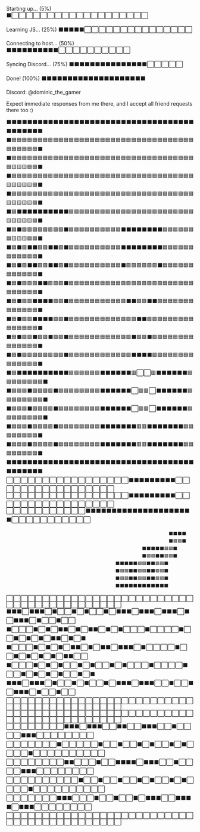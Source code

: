 Starting up... (5%) ⬛⬜⬜⬜⬜⬜⬜⬜⬜⬜⬜⬜⬜⬜⬜⬜⬜⬜⬜⬜

Learning JS... (25%) ⬛⬛⬛⬛⬛⬜⬜⬜⬜⬜⬜⬜⬜⬜⬜⬜⬜⬜⬜⬜

Connecting to host... (50%) ⬛⬛⬛⬛⬛⬛⬛⬛⬛⬛⬜⬜⬜⬜⬜⬜⬜⬜⬜⬜

Syncing Discord... (75%) ⬛⬛⬛⬛⬛⬛⬛⬛⬛⬛⬛⬛⬛⬛⬛⬜⬜⬜⬜⬜

Done! (100%) ⬛⬛⬛⬛⬛⬛⬛⬛⬛⬛⬛⬛⬛⬛⬛⬛⬛⬛⬛⬛

Discord: @dominic_the_gamer

Expect immediate responses from me there, and I accept all friend requests there too :)

⬛⬛⬛⬛⬛⬛⬛⬛⬛⬛⬛⬛⬛⬛⬛⬛⬛⬛⬛⬛⬛⬛⬛⬛⬛⬛⬛⬛⬛⬛⬛⬛⬛⬛⬛⬛⬛⬛⬛⬛⬛⬛⬛ <br />
⬛🟦🟦🟦🟦🟦🟦🟦🟦🟦🟦🟦🟦🟦🟦🟦🟦🟦🟦🟦🟦🟦🟦🟦🟦🟦🟦🟦🟦🟦🟦🟦🟦🟦🟦🟦🟦🟦🟦🟦🟦🟦⬛ <br />
⬛🟦🟦🟦🟦🟦🟦🟦🟦🟦🟦🟦🟦🟦🟦🟦🟦🟦🟦🟦🟦🟦🟦🟦🟦🟦🟦🟦🟦🟦🟦🟦🟦🟦🟦🟦🟦🟨🟨🟨🟦🟦⬛ <br />
⬛🟦🟦🟦🟦🟦🟦🟦🟦🟦🟦🟦🟦🟦🟦🟦🟦🟦🟦🟦🟦🟦🟦🟦🟦🟦🟦🟦🟦🟦🟦🟦🟦🟦🟦🟦🟨🟨🟨🟨🟨🟦⬛ <br />
⬛🟦🟦🟦🟦🟦🟦🟦🟦🟦🟦🟦🟦🟦🟦🟦🟦🟦🟦🟦🟦🟦🟦🟦🟦🟦🟦🟦🟦🟦🟦🟦🟦🟦🟦🟦🟨🟨🟨🟨🟨🟦⬛ <br />
⬛🟦⬛⬛⬛⬛⬛⬛⬛⬛⬛⬛🟦🟦🟦🟦🟦🟦🟦🟦🟦🟦🟦🟦🟦🟦🟦🟦🟦🟦🟦🟦🟦🟦🟦🟦🟨🟨🟨🟨🟨🟦⬛ <br />
⬛🟦⬛🟩🟩🟩🟩🟩🟩🟩🟩⬛🟦🟦🟦🟦🟦🟦🟦🟦🟦🟦⬛⬛⬛⬛⬛⬛⬛⬛🟦🟦🟦🟦🟦🟦🟦🟨🟨🟨🟦🟦⬛ <br />
⬛🟦⬛🟩⬛⬛🟩🟩⬛⬛🟩⬛🟦🟦🟦🟦🟦🟦🟦🟦🟦🟦⬛⬛⬛⬛⬛⬛⬛⬛🟦🟦🟦🟦🟦🟦🟦🟦🟦🟦🟦🟦⬛ <br />
⬛🟦⬛🟩⬛⬛🟩🟩⬛⬛🟩⬛🟦🟦🟦🟦🟦🟦🟦🟦🟦🟦⬛🟩🟩🟩🟩🟩🟩⬛🟦🟦🟦🟦🟦🟦🟦🟦🟦🟦🟦🟦⬛ <br />
⬛🟦⬛🟩🟩🟩⬛⬛🟩🟩🟩⬛🟦🟦🟦🟦🟦🟦🟦🟦🟦🟦🟩🟩🟩🟩🟩🟩🟩🟩🟦🟦🟦🟦🟦🟦🟦🟦🟦🟦🟦🟦⬛ <br />
⬛🟦⬛🟩🟩⬛⬛⬛⬛🟩🟩⬛🟦🟦🟦🟦🟦🟦🟦🟦🟦🟦🟩⬛⬛🟩🟩⬛⬛🟩🟦🟦🟦🟦🟦🟦🟦🟦🟦🟦🟦🟦⬛ <br />
⬛🟦⬛🟩🟩⬛⬛⬛⬛🟩🟩⬛🟦🟦🟦🟦🟦🟦🟦🟦🟦🟦🟩🟩🟩⬛⬛🟩🟩🟩🟦🟦🟦🟦🟦🟦🟦🟦🟦🟦🟦🟦⬛ <br />
⬛🟦⬛🟩🟩⬛🟩🟩⬛🟩🟩⬛🟦🟦🟦🟦🟦🟦🟦🟦🟦🟦🟩🟩⬛🟩🟩⬛🟩🟩🟦🟦🟦🟦🟦🟦🟦🟦🟦🟦🟦🟦⬛ <br />
⬛🟦⬛🟩🟩🟩🟩🟩🟩🟩🟩⬛🟦🟦🟦🟦🟦🟦🟦🟦🟦🟦🟩🟩⬛⬛⬛⬛🟩🟩🟦🟦🟦🟦🟦🟦🟦🟦🟦🟦🟦🟦⬛ <br />
⬛🟦⬛⬛⬛⬛⬛⬛⬛⬛⬛⬛🟦🟦🟦🟦🟦🟦⬛⬛⬛⬛⬛⬛🟥⬜⬜🟥⬛⬛⬛⬛⬛⬛🟦🟦🟦🟦🟦🟦🟦🟦⬛ <br />
⬛🟦🟦🟦⬛🟩🟩🟩🟩⬛🟦🟦🟦🟦🟦🟦🟦🟦⬛⬛⬛⬛⬛⬛⬜🟥🟥⬜⬛⬛⬛⬛⬛⬛🟦🟦🟦🟦🟦🟦🟦🟦⬛ <br />
⬛🟦🟦🟦⬛🟩🟩🟩🟩⬛🟦🟦🟦🟦🟦🟦🟦🟦⬛⬛⬛⬛⬛⬛⬜🟥🟥⬜⬛⬛⬛⬛⬛⬛🟦🟦🟦🟦🟦🟦🟦🟦⬛ <br />
⬛🟦🟦🟦⬛🟩🟩🟩🟩⬛🟦🟦🟦🟦🟦🟦🟦🟦⬛⬛⬛⬛⬛⬛⬛🟥🟥⬛⬛⬛⬛⬛⬛⬛🟦🟦🟦🟦🟦🟦🟦🟦⬛ <br />
⬛🟦🟦🟦⬛🟩🟩🟩🟩⬛🟦🟦🟦🟦🟦🟦🟦🟦⬛⬛⬛⬛⬛⬛⬛🟥🟥⬛⬛⬛⬛⬛⬛⬛🟦🟦🟦🟦🟦🟦🟦🟦⬛ <br />
⬛⬛⬛⬛⬛⬛⬛⬛⬛⬛⬛⬛⬛⬛⬛⬛⬛⬛⬛⬛⬛⬛⬛⬛⬛⬛⬛⬛⬛⬛⬛⬛⬛⬛⬛⬛⬛⬛⬛⬛⬛⬛⬛ <br />
⬜⬜⬜⬜⬜⬜⬜⬜⬜⬜⬜⬜⬜⬜⬜⬜⬜⬛⬛⬛⬛⬛⬛⬛⬛⬛⬜⬜⬜⬜⬜⬜⬜⬜⬜⬜⬜⬜⬜⬜⬜⬜⬜
⬜⬜⬜⬜⬜⬜⬜⬜⬜⬜⬜⬜⬜⬜⬜⬜⬜⬛⬛⬛⬛⬛⬛⬛⬛⬛⬜⬜⬜⬜⬜⬜⬜⬜⬜⬜⬜⬜⬜⬜⬜⬜⬜
⬜⬜⬜⬜⬜⬜⬜⬜⬜⬜⬜⬛⬛⬛⬛⬛⬛⬛⬛⬛⬛⬛⬛⬛⬛⬛⬛⬛⬛⬛⬛⬛⬜⬜⬜⬜⬜⬜⬜⬜⬜⬜⬜




                    
                                       
                                                                 ⬛⬛⬛⬛
                                                                 ⬛🟩🟩⬛
                                                       ⬛⬛⬛⬛⬛🟩🟩⬛
                                                       ⬛🟩🟩⬛⬛🟩🟩⬛
                                             ⬛⬛⬛⬛⬛🟩🟩⬛⬛🟩🟩⬛
                                             ⬛🟩🟩⬛⬛🟩🟩⬛⬛🟩🟩⬛
                                             ⬛🟩🟩⬛⬛🟩🟩⬛⬛🟩🟩⬛
                                             ⬛⬛⬛⬛⬛⬛⬛⬛⬛⬛⬛⬛

⬜⬜⬜⬜⬜⬜⬜⬜⬜⬜⬜⬜⬜⬜⬜⬜⬜⬜⬜⬜⬜⬜⬜⬜⬜⬜⬜⬜⬜⬜⬜⬜⬜⬜⬜⬜⬜⬜⬜⬜⬜⬜
⬛⬛⬛⬜⬛⬛⬛⬜⬛⬜⬜⬛⬜⬛⬜⬜⬛⬜⬛⬛⬛⬜⬛⬛⬛⬜⬛⬛⬛⬜⬛⬜⬛⬛⬛⬜⬛⬜⬜⬛⬜⬜
⬛⬜⬜⬜⬛⬜⬛⬜⬛⬛⬜⬛⬜⬛⬛⬜⬛⬜⬛⬜⬜⬜⬛⬜⬜⬜⬜⬛⬜⬜⬛⬜⬛⬜⬛⬜⬛⬛⬜⬛⬜⬛
⬛⬜⬜⬜⬛⬜⬛⬜⬛⬜⬛⬛⬜⬛⬜⬛⬛⬜⬛⬛⬛⬜⬛⬜⬜⬜⬜⬛⬜⬜⬛⬜⬛⬜⬛⬜⬛⬜⬛⬛⬜⬜
⬛⬜⬜⬜⬛⬜⬛⬜⬛⬜⬜⬛⬜⬛⬜⬜⬛⬜⬛⬜⬜⬜⬛⬜⬜⬜⬜⬛⬜⬜⬛⬜⬛⬜⬛⬜⬛⬜⬜⬛⬜⬛
⬛⬛⬛⬜⬛⬛⬛⬜⬛⬜⬜⬛⬜⬛⬜⬜⬛⬜⬛⬛⬛⬜⬛⬛⬛⬜⬜⬛⬜⬜⬛⬜⬛⬛⬛⬜⬛⬜⬜⬛⬜⬜
⬜⬜⬜⬜⬜⬜⬜⬜⬜⬜⬜⬜⬜⬜⬜⬜⬜⬜⬜⬜⬜⬜⬜⬜⬜⬜⬜⬜⬜⬜⬜⬜⬜⬜⬜⬜⬜⬜⬜⬜⬜⬜
⬜⬜⬜⬜⬜⬜⬜⬜⬜⬜⬜⬜⬜⬜⬜⬜⬜⬜⬜⬜⬜⬜⬜⬜⬜⬜⬜⬜⬜⬜⬜⬜⬜⬜⬜⬜⬜⬜⬜⬜⬜⬜
⬜⬜⬜⬜⬜⬜⬜⬜⬛⬛⬛⬜⬛⬛⬛⬜⬜⬛⬛⬜⬜⬛⬛⬛⬜⬜⬛⬜⬜⬜⬜⬛⬛⬛⬜⬜⬜⬜⬜⬜⬜⬜
⬜⬜⬜⬜⬜⬜⬜⬛⬜⬜⬜⬜⬜⬛⬜⬜⬛⬜⬜⬛⬜⬛⬜⬜⬛⬜⬛⬜⬜⬜⬜⬛⬜⬜⬜⬜⬜⬜⬜⬜⬜⬜
⬜⬜⬜⬜⬜⬜⬜⬜⬛⬛⬜⬜⬜⬛⬜⬜⬛⬛⬛⬛⬜⬛⬛⬛⬜⬜⬛⬜⬜⬜⬜⬛⬛⬛⬜⬜⬜⬜⬜⬜⬜⬜
⬜⬜⬜⬜⬜⬜⬜⬜⬜⬜⬛⬜⬜⬛⬜⬜⬛⬜⬜⬛⬜⬛⬜⬜⬛⬜⬛⬜⬜⬜⬜⬛⬜⬜⬜⬜⬜⬜⬜⬜⬜⬜
⬜⬜⬜⬜⬜⬜⬜⬛⬛⬛⬜⬜⬜⬛⬜⬜⬛⬜⬜⬛⬜⬛⬛⬛⬜⬜⬛⬛⬛⬛⬜⬛⬛⬛⬜⬜⬜⬜⬜⬜⬜⬜
⬜⬜⬜⬜⬜⬜⬜⬜⬜⬜⬜⬜⬜⬜⬜⬜⬜⬜⬜⬜⬜⬜⬜⬜⬜⬜⬜⬜⬜⬜⬜⬜⬜⬜⬜⬜⬜⬜⬜⬜⬜⬜

<!---
CodingWithDominic/CodingWithDominic is a ✨ special ✨ repository because its `README.md` (this file) appears on your GitHub profile.
You can click the Preview link to take a look at your changes.
--->
